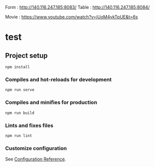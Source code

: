 Form : http://140.116.247.185:8083/
Table : http://140.116.247.185:8084/

Movie : https://www.youtube.com/watch?v=jUoM4ykTpUE&t=6s

# test

## Project setup
```
npm install
```

### Compiles and hot-reloads for development
```
npm run serve
```

### Compiles and minifies for production
```
npm run build
```

### Lints and fixes files
```
npm run lint
```

### Customize configuration
See [Configuration Reference](https://cli.vuejs.org/config/).
